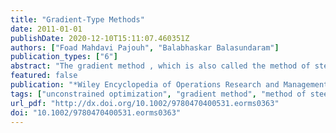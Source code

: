 ```yaml
---
title: "Gradient-Type Methods"
date: 2011-01-01
publishDate: 2020-12-10T15:11:07.460351Z
authors: ["Foad Mahdavi Pajouh", "Balabhaskar Balasundaram"]
publication_types: ["6"]
abstract: "The gradient method , which is also called the method of steepest descent, and the Cauchy method, is one of the most fundamental derivative‐based procedure for unconstrained minimization of a differentiable function. The performance of the method in terms of speed of convergence is lacking, and it tends to suffer from very slow convergence, especially as a stationary point is approached. However, it does guarantee global convergence under reasonable conditions and admits a thorough mathematical analysis of its behavior. For this reason, the gradient method has been used as a starting point in the development of more sophisticated, globally convergent algorithms with better convergence properties for unconstrained minimization. This article presents a cogent overview of this fundamental method and its convergence properties under various settings."
featured: false
publication: "*Wiley Encyclopedia of Operations Research and Management Science*"
tags: ["unconstrained optimization", "gradient method", "method of steepest descent", "Cauchy method", "subgradient method"]
url_pdf: "http://dx.doi.org/10.1002/9780470400531.eorms0363"
doi: "10.1002/9780470400531.eorms0363"
---
```


